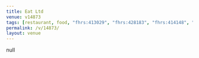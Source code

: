 ```yaml
---
title: Eat Ltd
venue: v14873
tags: [restaurant, food, "fhrs:413029", "fhrs:428183", "fhrs:414148", "fhrs:413509", "fhrs:414245", "fhrs:428190", "fhrs:414505", "fhrs:412284", "fhrs:411244"]
permalink: /v/14873/
layout: venue
---
```

null